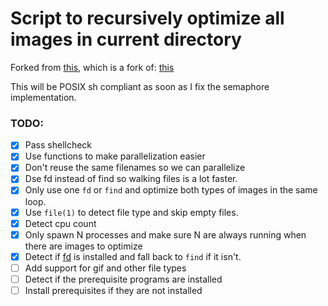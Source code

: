 # Script to recursively optimize all images in current directory

Forked from [this](https://gist.github.com/mstroeck/3363227), which is a fork of: [this](https://gist.github.com/Munter/2576308)

This will be POSIX sh compliant as soon as I fix the semaphore implementation.

### TODO:
- [x] Pass shellcheck
- [x] Use functions to make parallelization easier
- [x] Don't reuse the same filenames so we can parallelize
- [x] Dse fd instead of find so walking files is a lot faster.
- [x] Only use one `fd` or `find` and optimize both types of images in the same loop.
- [x] Use `file(1)` to detect file type and skip empty files.
- [x] Detect cpu count
- [x] Only spawn N processes and make sure N are always running when there are images to optimize
- [x] Detect if [fd](https://github.com/sharkdp/fd) is installed and fall back to `find` if it isn't.
- [ ] Add support for gif and other file types
- [ ] Detect if the prerequisite programs are installed
- [ ] Install prerequisites if they are not installed
